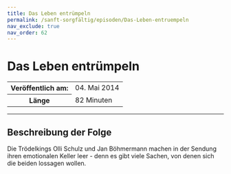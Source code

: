 ```yaml
---
title: Das Leben entrümpeln
permalink: /sanft-sorgfältig/episoden/Das-Leben-entruempeln
nav_exclude: true
nav_order: 62
---
```


# Das Leben entrümpeln
<table class="resp-table dcf-table dcf-table-responsive dcf-table-bordered dcf-table-striped dcf-w-100%">
                    <tbody>
                        <tr>
                            <th scope="row">Veröffentlich am:</th>
                            <td data-label="Veröffentlich am:">04. Mai 2014</td>
                        </tr>
                        <tr>
                            <th scope="row">Länge </th>
                            <td data-label="Länge ">82 Minuten</td>
                        </tr></tbody>
                </table>

***

## Beschreibung der Folge

<div>
Die Trödelkings Olli Schulz und Jan Böhmermann machen in der Sendung ihren emotionalen Keller leer - denn es gibt viele Sachen, von denen sich die beiden lossagen wollen.  
</div>

